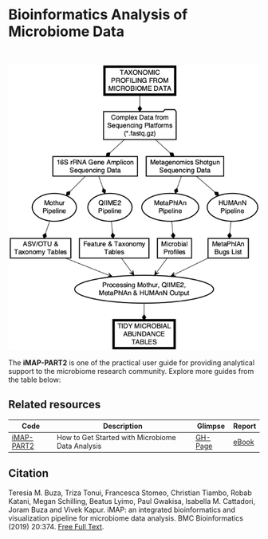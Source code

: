 # Bioinformatics Analysis of Microbiome Data

<br>

![Workflow for bioinformatics analysis of microbiome data.](img/part2_flow.png)

The <strong>iMAP-PART2</strong> is one of the practical user guide for providing analytical support to the microbiome research community. Explore more guides from the table below:

## Related resources

|Code| Description| Glimpse | Report |
|--------------------|---------------------------------------------|-----------|-------|
|[iMAP-PART2](https://github.com/tmbuza/iMAP-part2/) | How to Get Started with Microbiome Data Analysis |[GH-Page](https://tmbuza.github.io/iMAP-part2/) | [eBook](https://complexdatainsights.com/books/microbiome-analysis/bioinformatics-analysis) |


## Citation
Teresia M. Buza, Triza Tonui, Francesca Stomeo, Christian Tiambo, Robab Katani, Megan Schilling, Beatus Lyimo, Paul Gwakisa, Isabella M. Cattadori, Joram Buza and Vivek Kapur. iMAP: an integrated bioinformatics and visualization pipeline for microbiome data analysis. BMC Bioinformatics (2019) 20:374. [Free Full Text](https://rdcu.be/b5iVj).
